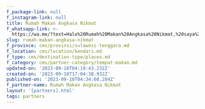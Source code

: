 ```yaml
---
f_package-link: null
f_instagram-link: null
title: Rumah Makan Angkasa Nikmat
f_whatsapp-link: >-
  https://wa.me/?text=Halo%20Rumah%20Makan%20Angkasa%20Nikmat,%20saya%20dapat%20info%20dari%20@loocale.id%20dan%20punya%20pertanyaan
slug: rumah-makan-angkasa-nikmat
f_province: cms/provinsi/sulawesi-tenggara.md
f_location: cms/location/kendari.md
f_type: cms/destination-type/places.md
f_category: cms/partner-category/tempat-makan.md
updated-on: '2023-09-18T04:19:43.232Z'
created-on: '2023-09-10T17:04:30.932Z'
published-on: '2023-09-18T04:34:08.284Z'
f_partner-name: Rumah Makan Angkasa Nikmat
layout: '[partners].html'
tags: partners
---
```



